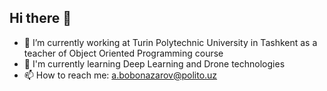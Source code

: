 ## Hi there 👋

- 🔭 I’m currently working at Turin Polytechnic University in Tashkent as a teacher of Object Oriented Programming course
- 🌱 I'm currently learning Deep Learning and Drone technologies
- 📫 How to reach me: a.bobonazarov@polito.uz
<!--
**Russeal/Russeal** is a ✨ _special_ ✨ repository because its `README.md` (this file) appears on your GitHub profile.

Here are some ideas to get you started:

- 🔭 I’m currently working on ...
- 🌱 I’m currently learning ...
- 👯 I’m looking to collaborate on ...
- 🤔 I’m looking for help with ...
- 💬 Ask me about ...
- 📫 How to reach me: ...
- 😄 Pronouns: ...
- ⚡ Fun fact: ...
-->
